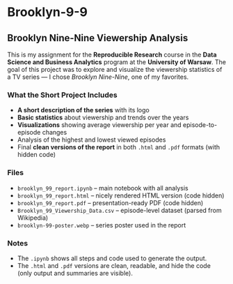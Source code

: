 # Brooklyn-9-9
## Brooklyn Nine-Nine Viewership Analysis

This is my assignment for the **Reproducible Research** course in the **Data Science and Business Analytics** program at the **University of Warsaw**. The goal of this project was to explore and visualize the viewership statistics of a TV series — I chose *Brooklyn Nine-Nine*, one of my favorites.

### What the Short Project Includes

- **A short description of the series** with its logo
- **Basic statistics** about viewership and trends over the years
- **Visualizations** showing average viewership per year and episode-to-episode changes
- Analysis of the highest and lowest viewed episodes
- Final **clean versions of the report** in both `.html` and `.pdf` formats (with hidden code)

### Files

- `brooklyn_99_report.ipynb` – main notebook with all analysis
- `brooklyn_99_report.html` – nicely rendered HTML version (code hidden)
- `brooklyn_99_report.pdf` – presentation-ready PDF (code hidden)
- `Brooklyn_99_Viewership_Data.csv` – episode-level dataset (parsed from Wikipedia)
- `brooklyn-99-poster.webp` – series poster used in the report

### Notes

- The `.ipynb` shows all steps and code used to generate the output.
- The `.html` and `.pdf` versions are clean, readable, and hide the code (only output and summaries are visible).

